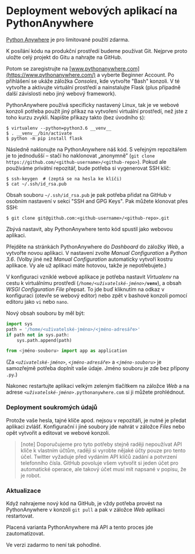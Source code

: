 Deployment webových aplikací na PythonAnywhere
==============================================

[Python Anywhere] je pro limitované použití zdarma.

K posílání kódu na produkční prostředí budeme používat Git.
Nejprve proto uložte celý projekt do Gitu a nahrajte na GitHub.

Potom se zaregistrujte na
[www.pythonanywhere.com](https://www.pythonanywhere.com/) a vyberte
Beginner Account.
Po přihlášení se ukáže záložka *Consoles*, kde vytvořte "Bash" konzoli.
V té vytvořte a aktivujte virtuální prostředí a nainstalujte Flask (plus
případně další závislosti nebo jiný webový framework).

PythonAnywhere používá specificky nastavený Linux,
tak je ve webové konzoli potřeba použít jiný příkaz
na vytvoření virtuální prostředí, než jste z toho kurzu zvyklí.
Napište příkazy takto (bez úvodního `$`):

```console
$ virtualenv --python=python3.6 __venv__
$ . __venv__/bin/activate
$ python -m pip install flask
```

Následně naklonujte na PythonAnywhere náš kód.
S veřejným repozitářem je to jednodušší – stačí ho naklonovat „anonymně”
(`git clone https://github.com/<github-username>/<github-repo>`).
Pokud ale používáme privátní repozitář, bude potřeba si vygenerovat SSH klíč:

```console
$ ssh-keygen  # (zeptá se na hesla ke klíči)
$ cat ~/.ssh/id_rsa.pub
```

Obsah souboru `~/.ssh/id_rsa.pub` je pak potřeba přidat na GitHub v osobním
nastavení v sekci "SSH and GPG Keys".
Pak můžete klonovat přes SSH:

```console
$ git clone git@github.com:<github-username>/<github-repo>.git
```

Zbývá nastavit, aby PythonAnywhere tento kód spustil jako webovou aplikaci.

Přejděte na stránkách PythonAnywhere do *Dashboard* do záložky *Web*,
a vytvořte novou aplikaci.
V nastavení zvolte *Manual Configuration* a *Python 3.6*.
(Volby jiné než *Manual Configuration* automaticky vytvoří kostru aplikace.
Vy ale už aplikaci máte hotovou, takže je nepotřebujete.)

V konfiguraci vzniklé webové aplikace je potřeba nastavit *Virtualenv*
na cestu k virtuálnímu prostředí (<code>/home/<var>&lt;uživatelské-jméno&gt;</var>/__venv__</code>),
a obsah *WSGI Configuration File* přepsat.
To jde buď kliknutím na odkaz v konfiguraci (otevře se webový editor)
nebo zpět v bashové konzoli pomocí editoru jako `vi` nebo `nano`.

Nový obsah souboru by měl být:

```python
import sys
path = '/home/<uživatelské-jméno>/<jméno-adresáře>'
if path not in sys.path:
    sys.path.append(path)

from <jméno-souboru> import app as application
```

(Za <code><var>&lt;uživatelské-jméno&gt;</var></code>,
<code><var>&lt;jméno-adresáře&gt;</var></code> a
<code><var>&lt;jméno-souboru&gt;</var></code>
je samozřejmě potřeba doplnit
vaše údaje. Jméno souboru je zde bez přípony `.py`.)

Nakonec restartujte aplikaci velkým zeleným tlačítkem na záložce *Web*
a na adrese <code><var>&lt;uživatelské-jméno&gt;</var>.pythonanywhere.com</code>
si ji můžete prohlédnout.

[Python Anywhere]: https://www.pythonanywhere.com/

### Deployment soukromých údajů

Protože vaše hesla, tajné klíče apod. nejsou v repozitáři, je nutné je předat
aplikaci zvlášť.
Konfigurační i jiné soubory jde nahrát v záložce *Files* nebo opět vytvořit
a editovat ve webové konzoli.

> [note]
> Doporučujeme pro tyto potřeby stejně raději nepoužívat API klíče
> k vlastním účtům, raději si vyrobte nějaké účty pouze pro tento účel.
> Twitter vyžaduje před vydáním API klíčů zadání a potvrzení telefonního čísla.
> GitHub povoluje všem vytvořit si jeden účet pro automatické operace, ale
> takový účet musí mít napsané v popisu, že je robot.


### Aktualizace

Když nahrajeme nový kód na GitHub, je vždy potřeba provést na PythonAnywhere
v konzoli `git pull` a pak v záložce *Web* aplikaci restartovat.

Placená varianta PythonAnywhere má API a tento proces jde zautomatizovat.

Ve verzi zadarmo to není tak pohodlné.
